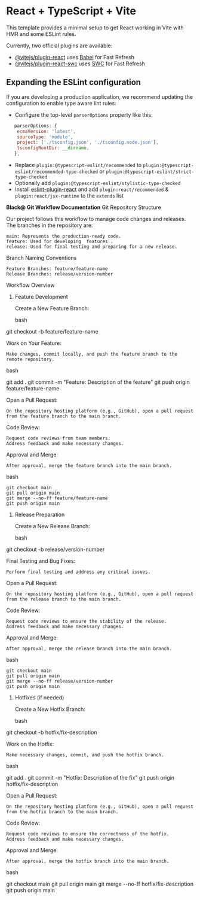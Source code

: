 # React + TypeScript + Vite

This template provides a minimal setup to get React working in Vite with HMR and some ESLint rules.

Currently, two official plugins are available:

- [@vitejs/plugin-react](https://github.com/vitejs/vite-plugin-react/blob/main/packages/plugin-react/README.md) uses [Babel](https://babeljs.io/) for Fast Refresh
- [@vitejs/plugin-react-swc](https://github.com/vitejs/vite-plugin-react-swc) uses [SWC](https://swc.rs/) for Fast Refresh

## Expanding the ESLint configuration

If you are developing a production application, we recommend updating the configuration to enable type aware lint rules:

- Configure the top-level `parserOptions` property like this:

```js
   parserOptions: {
    ecmaVersion: 'latest',
    sourceType: 'module',
    project: ['./tsconfig.json', './tsconfig.node.json'],
    tsconfigRootDir: __dirname,
   },
```

- Replace `plugin:@typescript-eslint/recommended` to `plugin:@typescript-eslint/recommended-type-checked` or `plugin:@typescript-eslint/strict-type-checked`
- Optionally add `plugin:@typescript-eslint/stylistic-type-checked`
- Install [eslint-plugin-react](https://github.com/jsx-eslint/eslint-plugin-react) and add `plugin:react/recommended` & `plugin:react/jsx-runtime` to the `extends` list


**Black@ Git Workflow Documentation**
Git Repository Structure

Our project follows this workflow to manage code changes and releases. The  branches in the repository are:

```
main: Represents the production-ready code.
feature: Used for developing  features .
release: Used for final testing and preparing for a new release.

```

Branch Naming Conventions

```
Feature Branches: feature/feature-name
Release Branches: release/version-number

```

Workflow Overview

1. Feature Development
    
    Create a New Feature Branch:
    
    bash
    

git checkout -b feature/feature-name

Work on Your Feature:

```
Make changes, commit locally, and push the feature branch to the remote repository.

```

bash

git add .
git commit -m "Feature: Description of the feature"
git push origin feature/feature-name

Open a Pull Request:

```
On the repository hosting platform (e.g., GitHub), open a pull request from the feature branch to the main branch.

```

Code Review:

```
Request code reviews from team members.
Address feedback and make necessary changes.

```

Approval and Merge:

```
After approval, merge the feature branch into the main branch.

```

bash

```
git checkout main
git pull origin main
git merge --no-ff feature/feature-name
git push origin main

```

1. Release Preparation
    
    Create a New Release Branch:
    
    bash
    

git checkout -b release/version-number

Final Testing and Bug Fixes:

```
Perform final testing and address any critical issues.

```

Open a Pull Request:

```
On the repository hosting platform (e.g., GitHub), open a pull request from the release branch to the main branch.

```

Code Review:

```
Request code reviews to ensure the stability of the release.
Address feedback and make necessary changes.

```

Approval and Merge:

```
After approval, merge the release branch into the main branch.

```

bash

```
git checkout main
git pull origin main
git merge --no-ff release/version-number
git push origin main

```

1. Hotfixes (if needed)
    
    Create a New Hotfix Branch:
    
    bash
    

git checkout -b hotfix/fix-description

Work on the Hotfix:

```
Make necessary changes, commit, and push the hotfix branch.

```

bash

git add .
git commit -m "Hotfix: Description of the fix"
git push origin hotfix/fix-description

Open a Pull Request:

```
On the repository hosting platform (e.g., GitHub), open a pull request from the hotfix branch to the main branch.

```

Code Review:

```
Request code reviews to ensure the correctness of the hotfix.
Address feedback and make necessary changes.

```

Approval and Merge:

```
After approval, merge the hotfix branch into the main branch.

```

bash

git checkout main
git pull origin main
git merge --no-ff hotfix/fix-description
git push origin main
